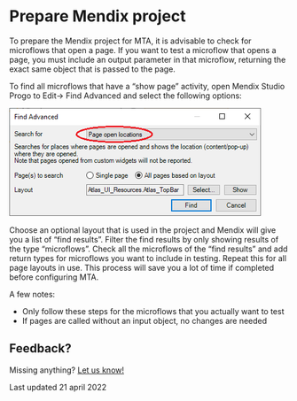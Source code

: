 # Prepare Mendix project

To prepare the Mendix project for MTA, it is advisable to check for microflows that open a page. If you want to test a microflow that opens a page, you must include an output parameter in that microflow, returning the exact same object that is passed to the page.

To find all microflows that have a “show page” activity, open Mendix Studio Progo to Edit→ Find Advanced and select the following options:  

![Find microflows](find-microflows.png)

Choose an optional layout that is used in the project and Mendix will give you a list of “find results”. Filter the find results by only showing results of the type “microflows”. Check all the microflows of the “find results” and add return types for microflows you want to include in testing. Repeat this for all page layouts in use. This process will save you a lot of time if completed before configuring MTA.

A few notes:

- Only follow these steps for the microflows that you actually want to test
- If pages are called without an input object, no changes are needed

## Feedback?
Missing anything? [Let us know!](mailto:support@menditect.com)

Last updated 21 april 2022